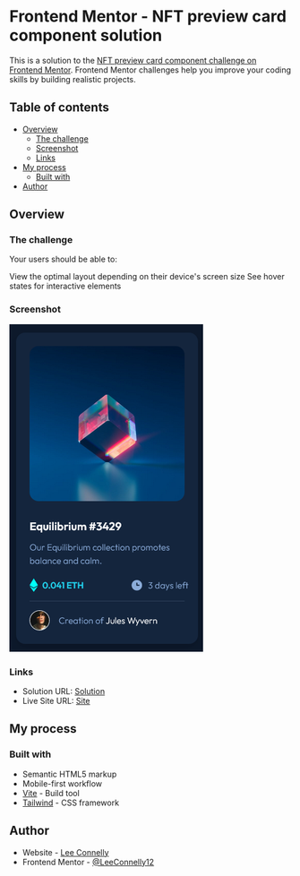 # Frontend Mentor - NFT preview card component solution

This is a solution to the [NFT preview card component challenge on Frontend Mentor](https://www.frontendmentor.io/challenges/nft-preview-card-component-SbdUL_w0U). Frontend Mentor challenges help you improve your coding skills by building realistic projects.  

## Table of contents

- [Overview](#overview)
  - [The challenge](#the-challenge)
  - [Screenshot](#screenshot)
  - [Links](#links)
- [My process](#my-process)
  - [Built with](#built-with)
- [Author](#author)

## Overview

### The challenge

Your users should be able to:

View the optimal layout depending on their device's screen size
See hover states for interactive elements

### Screenshot

![Screenshot](https://raw.githubusercontent.com/LeeConnelly12/nft-preview-card/master/public/screenshot.png)

### Links

- Solution URL: [Solution](https://www.frontendmentor.io/solutions/animated-nft-card-using-tailwind-css-oKGIUWpt8n)
- Live Site URL: [Site](https://nft-card.leeconnelly.dev/)

## My process

### Built with

- Semantic HTML5 markup
- Mobile-first workflow
- [Vite](https://vitejs.dev/) - Build tool
- [Tailwind](https://tailwindcss.com/) - CSS framework

## Author

- Website - [Lee Connelly](https://leeconnelly.dev)
- Frontend Mentor - [@LeeConnelly12](https://www.frontendmentor.io/profile/LeeConnelly12)